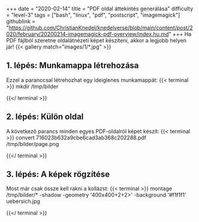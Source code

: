 +++
date = "2020-02-14"
title = "PDF oldal áttekintés generálása"
difficulty = "level-3"
tags = ["bash", "linux", "pdf", "postscript", "imagemagick"]
githublink = "https://github.com/ChristianKnedel/knedelverse/blob/main/content/post/2020/february/20200214-imagemagick-pdf-overview/index.hu.md"
+++
Ha PDF fájlból szeretne oldalátnézeti képet készíteni, akkor a legjobb helyen jár!
{{< gallery match="images/1/*.jpg" >}}

## 1. lépés: Munkamappa létrehozása
Ezzel a paranccsal létrehozhat egy ideiglenes munkamappát:
{{< terminal >}}
mkdir /tmp/bilder

{{</ terminal >}}

## 2. lépés: Külön oldal
A következő parancs minden egyes PDF-oldalról képet készít:
{{< terminal >}}
convert 716023b632a9cbe6cad3ab368c202288.pdf /tmp/bilder/page.png

{{</ terminal >}}

## 3. lépés: A képek rögzítése
Most már csak össze kell rakni a kollázst:
{{< terminal >}}
montage /tmp/bilder/* -shadow -geometry '400x400+2+2>' -background '#f1f1f1' uebersich.jpg

{{</ terminal >}}
